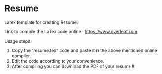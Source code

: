 # Resume
Latex template for creating Resume.

Link to compile the LaTex code online : https://www.overleaf.com

Usage steps:
1) Copy the "resume.tex" code and paste it in the above mentioned online compiler.
2) Edit the code according to your convenience.
3) After compiling you can download the PDF of your resume !!
